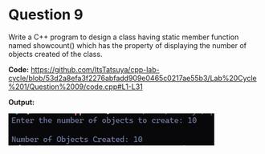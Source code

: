 Question 9
=======

Write a C++ program to design a class having static member function named
showcount() which has the property of displaying the number of objects created
of the class.

**Code:**
https://github.com/ItsTatsuya/cpp-lab-cycle/blob/53d2a8efa3f2276abfadd909e0465c0217ae55b3/Lab%20Cycle%201/Question%2009/code.cpp#L1-L31

**Output:**


![image](/Lab%20Cycle%201/Question%2009/output.png)